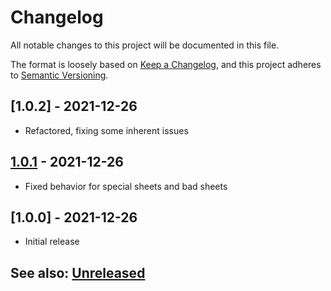 # Changelog
All notable changes to this project will be documented in this file.

The format is loosely based on [Keep a Changelog](https://keepachangelog.com/en/1.0.0/),
and this project adheres to [Semantic Versioning](https://semver.org/spec/v2.0.0.html).

## [1.0.2] - 2021-12-26
- Refactored, fixing some inherent issues

## [1.0.1] - 2021-12-26
- Fixed behavior for special sheets and bad sheets

## [1.0.0] - 2021-12-26
- Initial release 

## See also: [Unreleased]

[Unreleased]: https://github.com/itamarcu/ZoomPanOptions/compare/1.0.1...HEAD
[1.0.1]: https://github.com/itamarcu/ZoomPanOptions/compare/1.0.0...1.0.1
